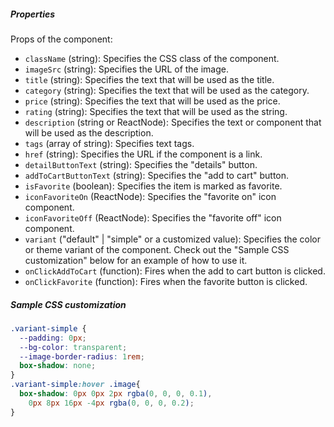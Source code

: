 ##### Properties

Props of the component:

- `className` (string): Specifies the CSS class of the component.
- `imageSrc` (string): Specifies the URL of the image.
- `title` (string): Specifies the text that will be used as the title.
- `category` (string): Specifies the text that will be used as the category.
- `price` (string): Specifies the text that will be used as the price.
- `rating` (string): Specifies the text that will be used as the string.
- `description` (string or ReactNode): Specifies the text or component that will be used as the description.
- `tags` (array of string): Specifies text tags.
- `href` (string): Specifies the URL if the component is a link.
- `detailButtonText` (string): Specifies the "details" button.
- `addToCartButtonText` (string): Specifies the "add to cart" button.
- `isFavorite` (boolean): Specifies the item is marked as favorite.
- `iconFavoriteOn` (ReactNode): Specifies the "favorite on" icon component.
- `iconFavoriteOff` (ReactNode): Specifies the "favorite off" icon component.
- `variant` ("default" | "simple" or a customized value): Specifies the color or theme variant of the component. Check out the "Sample CSS customization" below for an example of how to use it.
- `onClickAddToCart` (function): Fires when the add to cart button is clicked.
- `onClickFavorite` (function): Fires when the favorite button is clicked.

##### Sample CSS customization

```css
.variant-simple {
  --padding: 0px;
  --bg-color: transparent;
  --image-border-radius: 1rem;
  box-shadow: none;
}
.variant-simple:hover .image{
  box-shadow: 0px 0px 2px rgba(0, 0, 0, 0.1),
    0px 8px 16px -4px rgba(0, 0, 0, 0.2);
}
```
